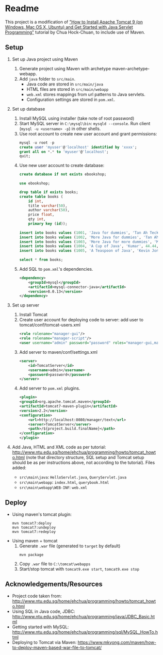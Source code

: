 # Readme

This project is a modification of ["How to Install Apache Tomcat 9 (on Windows, Mac OS X, Ubuntu) and Get Started with Java Servlet Programming"](http://www.ntu.edu.sg/home/ehchua/programming/howto/tomcat_howto.html) tutorial by Chua Hock-Chuan, to include use of Maven.

## Setup
1. Set up Java project using Maven
   1. Generate project using Maven with archetype maven-archetype-webapp.
   1. Add `java` folder to `src/main`. 
      * Java code are stored in `src/main/java`
      * HTML files are stored in `src/main/webapp`
      * `web.xml` stores mappings from url patterns to Java servlets.
      * Configuration settings are stored in `pom.xml`.

1. Set up database
   1. Install MySQL using installer (take note of root password)
   1. Start MySQL server in `C:\mysql\bin`: `mysqld --console`. Run client (`mysql -u <username> -p`) in other shells.
   1. Use root account to create new user account and grant permissions:
      ```sql
      mysql -u root -p
      create user 'myuser'@'localhost' identified by 'xxxx';
      grant all on *.* to 'myuser'@'localhost';
      quit;
      ```
    1. Use new user account to create database:
       ```sql
       create database if not exists ebookshop;
    
       use ebookshop;

       drop table if exists books;
	   create table books (
	       id int,
		   title varchar(50),
		   author varchar(50),
		   price float,
		   qty int,
		   primary key (id));
		 
   	   insert into books values (1001, 'Java for dummies', 'Tan Ah Teck', 11.11, 11);
	   insert into books values (1002, 'More Java for dummies', 'Tan Ah Teck', 22.22, 22);
	   insert into books values (1003, 'More Java for more dummies', 'Mohammad Ali', 33.33, 33);
   	   insert into books values (1004, 'A Cup of Java', 'Kumar', 44.44, 44);
	   insert into books values (1005, 'A Teaspoon of Java', 'Kevin Jones', 55.55, 55);
	 
	   select * from books;
	   ```
	1. Add SQL to `pom.xml`'s dependencies.
	   ```xml
       <dependency>
           <groupId>mysql</groupId>
           <artifactId>mysql-connector-java</artifactId>
           <version>8.0.13</version>
       </dependency>
       ```

1. Set up server
   1. Install Tomcat
   1. Create user account for deploying code to server: add user to tomcat/conf/tomcat-users.xml
      ```xml
	  <role rolename="manager-gui"/>
	  <role rolename="manager-script"/>
	  <user username="admin" password="password" roles="manager-gui,manager-script" />
	  ```
	1. Add server to maven/conf/settings.xml
		```xml
		<server>
			<id>TomcatServer</id>
			<username>admin</username>
			<password>password</password>
		</server>
		```
	1. Add server to `pom.xml` plugins.
	    ```xml
        <plugin>
        <groupId>org.apache.tomcat.maven</groupId>
        <artifactId>tomcat7-maven-plugin</artifactId>
        <version>2.2</version>
        <configuration>
            <url>http://localhost:8080/manager/text</url>
            <server>TomcatServer</server>
            <path>/${project.build.finalName}</path>
        </configuration>
        </plugin>
	    ```

1. Add Java, HTML and XML code as per tutorial: http://www.ntu.edu.sg/home/ehchua/programming/howto/tomcat_howto.html (note that directory structure, SQL setup and Tomcat setup should be as per instructions above, not according to the tutorial). Files added:
   * `src\main\java`: `HelloServlet.java`, `QueryServlet.java`
   * `src\main\webapp`: `index.html`, `querybook.html`
   * `src\main\webapp\WEB-INF`: `web.xml`

## Deploy

* Using maven's tomcat plugin:
  ```
  mvn tomcat7:deploy
  mvn tomcat7:undeploy
  mvn tomcat7:redeploy
  ```
* Using maven + tomcat
  1. Generate `.war` file (generated to `target` by default)
     ```
     mvn package
     ```
  1. Copy `.war` file to `C:\tomcat\webapps`
  1. Start/stop tomcat with `tomcat9.exe start`, `tomcat9.exe stop`

## Acknowledgements/Resources

* Project code taken from: http://www.ntu.edu.sg/home/ehchua/programming/howto/tomcat_howto.html
* Using SQL in Java code, JDBC: http://www.ntu.edu.sg/home/ehchua/programming/java/JDBC_Basic.html
* Getting started with MySQL: http://www.ntu.edu.sg/home/ehchua/programming/sql/MySQL_HowTo.html
* Deploying to Tomcat via Maven: https://www.mkyong.com/maven/how-to-deploy-maven-based-war-file-to-tomcat/
